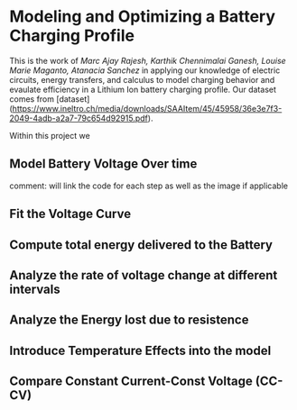 # **Modeling and Optimizing a Battery Charging Profile**

This is the work of _Marc Ajay Rajesh, Karthik Chennimalai Ganesh, Louise Marie Maganto, Atanacia Sanchez_ in applying our knowledge of electric circuits, energy transfers, and calculus to model charging behavior and evaulate efficiency in a Lithium Ion battery charging profile.
Our dataset comes from [dataset] (https://www.ineltro.ch/media/downloads/SAAItem/45/45958/36e3e7f3-2049-4adb-a2a7-79c654d92915.pdf).


Within this project we 

## Model Battery Voltage Over time 
 comment: will link the code for each step as well as the image if applicable
## Fit the Voltage Curve

## Compute total energy delivered to the Battery

## Analyze the rate of voltage change at different intervals 

## Analyze the Energy lost due to resistence

## Introduce Temperature Effects into the model

## Compare Constant Current-Const Voltage (CC-CV)
